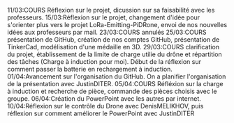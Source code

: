 11/03:COURS Réflexion sur le projet, dicussion sur sa faisabilité avec les professeurs.
15/03:Réflexion sur le projet, changement d'idée pour s'orienter plus vers le projet LoRa-Emitting-PiDRone, envoi de nos nouvelles idées aux professeurs par mail.
23/03:COURS annulés
25/03:COURS présentation de GitHub, création de nos comptes GitHub, présentation de TinkerCad, modélisation d'une médaille en 3D.
29/03:COURS clarification du projet, établissement de la limite de charge utilie du drône et répartition des tâches (Charge à induction pour moi). Début de la réflexion sur comment passer la batterie en rechargement à induction.
01/04:Avancement sur l'organisation du GitHub. On a planifier l'organisation de la présentation avec JustinDITER.
05/04:COURS Réfléxion sur la charge à induction et recherche de pièce, commande des pièces choisis avec le groupe.
06/04:Création du PowerPoint avec les autres par internet.
10/04:Réflexion sur le contrôle du Drone avec DenisMELIKHOV, puis réflexion sur comment améliorer le PowerPoint avec JustinDITER
